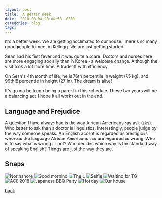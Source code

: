 ```yaml
---
layout: post
title:  A Better Week
date:  2018-08-04 20:06:58 -0500
categories: blog 
tags: 
---
```


It's a better week. We are getting acclimated to our house. There's so many good people to meet in Kellogg. We are just getting started.

Sean had his first fever and it was quite a scare. Doctors and nurses here are more engaging socially than in Korea - a welcome change. Although the visit took a lot more time. A tradeoff with efficiency.

On Sean's 4th month of life, he is 76th percentile in weight (7.5 kg), and 99th!!! percentile in height (27 in). The dream is alive!

It's gonna be tough being a parent in this schedule. These two years will be a balancing act. I hope it all works out in the end.

## Language and Prejudice

A question I have always had is the way African Americans say ask (aks). Who better to ask than a doctor in linguistics. Interestingly, people judge by the way someone speaks. An English accent is regarded as prestigious whereas the language African Americans use are regarded as wrong. Who is to say what is wrong or not? Who decides which way is the standard way of speaking English? Things are just the way they are.

## Snaps

![](/assets/img/1808/20180801-checkup.jpg "Northshore")
![](/assets/img/1808/20180801-goodmorning.jpg "Good morning")
![](/assets/img/1808/20180801-theloop.jpg "The L")
![](/assets/img/1808/20180802-boredathome.jpg "Selfie")
![](/assets/img/1808/20180803-waitingfortg.jpg "Waiting for TG")
![](/assets/img/1808/20180804-ace2018.jpg "ACE 2018")
![](/assets/img/1808/20180804-e2party.jpg "Japanese BBQ Party")
![](/assets/img/1808/20180804-hotday.jpg "Hot day")
![](/assets/img/1808/20180804-ourhouse.jpg "Our house")

[back](/blog)

